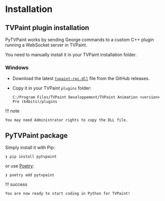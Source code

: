 # Installation

## TVPaint plugin installation

PyTVPaint works by sending George commands to a custom C++ plugin running a WebSocket server in TVPaint.

You need to manually install it in your TVPaint installation folder.

### Windows

- Download the latest [`tvpaint-rpc.dll`](https://github.com/brunchstudio/tvpaint-rpc/releases) file from the GitHub releases.
- Copy it in your TVPaint `plugins` folder:

  ```
  C:/Program Files/TVPaint Developpement/TVPaint Animation <version> Pro (64bits)/plugins
  ```

!!! note

    You may need Administrator rights to copy the DLL file.

## PyTVPaint package

Simply install it with Pip:

```console
❯ pip install pytvpaint
```

or use [Poetry](https://python-poetry.org/):

```console
❯ poetry add pytvpaint
```

!!! success

    You are now ready to start coding in Python for TVPaint!
